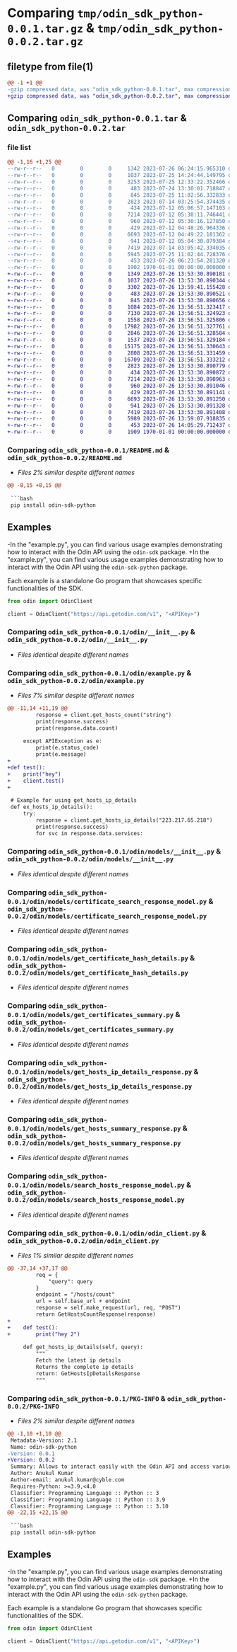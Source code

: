 # Comparing `tmp/odin_sdk_python-0.0.1.tar.gz` & `tmp/odin_sdk_python-0.0.2.tar.gz`

## filetype from file(1)

```diff
@@ -1 +1 @@
-gzip compressed data, was "odin_sdk_python-0.0.1.tar", max compression
+gzip compressed data, was "odin_sdk_python-0.0.2.tar", max compression
```

## Comparing `odin_sdk_python-0.0.1.tar` & `odin_sdk_python-0.0.2.tar`

### file list

```diff
@@ -1,16 +1,25 @@
--rw-r--r--   0        0        0     1342 2023-07-26 06:24:15.965310 odin_sdk_python-0.0.1/README.md
--rw-r--r--   0        0        0     1037 2023-07-25 14:24:44.149795 odin_sdk_python-0.0.1/odin/__init__.py
--rw-r--r--   0        0        0     3253 2023-07-25 12:33:22.352466 odin_sdk_python-0.0.1/odin/example.py
--rw-r--r--   0        0        0      483 2023-07-24 13:30:01.718847 odin_sdk_python-0.0.1/odin/exceptions.py
--rw-r--r--   0        0        0      845 2023-07-25 11:02:56.332833 odin_sdk_python-0.0.1/odin/models/__init__.py
--rw-r--r--   0        0        0     2823 2023-07-14 03:25:54.374435 odin_sdk_python-0.0.1/odin/models/certificate_search_response_model.py
--rw-r--r--   0        0        0      434 2023-07-12 05:06:57.147103 odin_sdk_python-0.0.1/odin/models/get_certificate_count.py
--rw-r--r--   0        0        0     7214 2023-07-12 05:30:11.746441 odin_sdk_python-0.0.1/odin/models/get_certificate_hash_details.py
--rw-r--r--   0        0        0      960 2023-07-12 05:30:16.127850 odin_sdk_python-0.0.1/odin/models/get_certificates_summary.py
--rw-r--r--   0        0        0      429 2023-07-12 04:48:26.964336 odin_sdk_python-0.0.1/odin/models/get_host_count.py
--rw-r--r--   0        0        0     6693 2023-07-12 04:49:22.181362 odin_sdk_python-0.0.1/odin/models/get_hosts_ip_details_response.py
--rw-r--r--   0        0        0      941 2023-07-12 05:04:30.079384 odin_sdk_python-0.0.1/odin/models/get_hosts_summary_response.py
--rw-r--r--   0        0        0     7419 2023-07-14 03:05:42.334035 odin_sdk_python-0.0.1/odin/models/search_hosts_response_model.py
--rw-r--r--   0        0        0     5945 2023-07-25 11:02:44.728376 odin_sdk_python-0.0.1/odin/odin_client.py
--rw-r--r--   0        0        0      453 2023-07-26 06:23:54.201320 odin_sdk_python-0.0.1/pyproject.toml
--rw-r--r--   0        0        0     1902 1970-01-01 00:00:00.000000 odin_sdk_python-0.0.1/PKG-INFO
+-rw-r--r--   0        0        0     1349 2023-07-26 13:53:30.890181 odin_sdk_python-0.0.2/README.md
+-rw-r--r--   0        0        0     1037 2023-07-26 13:53:30.890344 odin_sdk_python-0.0.2/odin/__init__.py
+-rw-r--r--   0        0        0     3302 2023-07-26 13:59:41.155428 odin_sdk_python-0.0.2/odin/example.py
+-rw-r--r--   0        0        0      483 2023-07-26 13:53:30.890521 odin_sdk_python-0.0.2/odin/exceptions.py
+-rw-r--r--   0        0        0      845 2023-07-26 13:53:30.890656 odin_sdk_python-0.0.2/odin/models/__init__.py
+-rw-r--r--   0        0        0     1084 2023-07-26 13:56:51.323417 odin_sdk_python-0.0.2/odin/models/__pycache__/__init__.cpython-311.pyc
+-rw-r--r--   0        0        0     7130 2023-07-26 13:56:51.324923 odin_sdk_python-0.0.2/odin/models/__pycache__/certificate_search_response_model.cpython-311.pyc
+-rw-r--r--   0        0        0     1558 2023-07-26 13:56:51.325806 odin_sdk_python-0.0.2/odin/models/__pycache__/get_certificate_count.cpython-311.pyc
+-rw-r--r--   0        0        0    17982 2023-07-26 13:56:51.327761 odin_sdk_python-0.0.2/odin/models/__pycache__/get_certificate_hash_details.cpython-311.pyc
+-rw-r--r--   0        0        0     2846 2023-07-26 13:56:51.328584 odin_sdk_python-0.0.2/odin/models/__pycache__/get_certificates_summary.cpython-311.pyc
+-rw-r--r--   0        0        0     1537 2023-07-26 13:56:51.329184 odin_sdk_python-0.0.2/odin/models/__pycache__/get_host_count.cpython-311.pyc
+-rw-r--r--   0        0        0    15175 2023-07-26 13:56:51.330643 odin_sdk_python-0.0.2/odin/models/__pycache__/get_hosts_ip_details_response.cpython-311.pyc
+-rw-r--r--   0        0        0     2808 2023-07-26 13:56:51.331459 odin_sdk_python-0.0.2/odin/models/__pycache__/get_hosts_summary_response.cpython-311.pyc
+-rw-r--r--   0        0        0    16709 2023-07-26 13:56:51.333212 odin_sdk_python-0.0.2/odin/models/__pycache__/search_hosts_response_model.cpython-311.pyc
+-rw-r--r--   0        0        0     2823 2023-07-26 13:53:30.890779 odin_sdk_python-0.0.2/odin/models/certificate_search_response_model.py
+-rw-r--r--   0        0        0      434 2023-07-26 13:53:30.890872 odin_sdk_python-0.0.2/odin/models/get_certificate_count.py
+-rw-r--r--   0        0        0     7214 2023-07-26 13:53:30.890963 odin_sdk_python-0.0.2/odin/models/get_certificate_hash_details.py
+-rw-r--r--   0        0        0      960 2023-07-26 13:53:30.891046 odin_sdk_python-0.0.2/odin/models/get_certificates_summary.py
+-rw-r--r--   0        0        0      429 2023-07-26 13:53:30.891141 odin_sdk_python-0.0.2/odin/models/get_host_count.py
+-rw-r--r--   0        0        0     6693 2023-07-26 13:53:30.891250 odin_sdk_python-0.0.2/odin/models/get_hosts_ip_details_response.py
+-rw-r--r--   0        0        0      941 2023-07-26 13:53:30.891328 odin_sdk_python-0.0.2/odin/models/get_hosts_summary_response.py
+-rw-r--r--   0        0        0     7419 2023-07-26 13:53:30.891408 odin_sdk_python-0.0.2/odin/models/search_hosts_response_model.py
+-rw-r--r--   0        0        0     5989 2023-07-26 13:59:07.918835 odin_sdk_python-0.0.2/odin/odin_client.py
+-rw-r--r--   0        0        0      453 2023-07-26 14:05:29.712437 odin_sdk_python-0.0.2/pyproject.toml
+-rw-r--r--   0        0        0     1909 1970-01-01 00:00:00.000000 odin_sdk_python-0.0.2/PKG-INFO
```

### Comparing `odin_sdk_python-0.0.1/README.md` & `odin_sdk_python-0.0.2/README.md`

 * *Files 2% similar despite different names*

```diff
@@ -8,15 +8,15 @@
 
 ```bash
 pip install odin-sdk-python
 ```
 
 ## Examples
 
-In the "example.py", you can find various usage examples demonstrating how to interact with the Odin API using the `odin-sdk` package.
+In the "example.py", you can find various usage examples demonstrating how to interact with the Odin API using the `odin-sdk-python` package.
 
 Each example is a standalone Go program that showcases specific functionalities of the SDK.
 
 ```python
 from odin import OdinClient
 
 client = OdinClient("https://api.getodin.com/v1", "<APIKey>")
```

### Comparing `odin_sdk_python-0.0.1/odin/__init__.py` & `odin_sdk_python-0.0.2/odin/__init__.py`

 * *Files identical despite different names*

### Comparing `odin_sdk_python-0.0.1/odin/example.py` & `odin_sdk_python-0.0.2/odin/example.py`

 * *Files 7% similar despite different names*

```diff
@@ -11,14 +11,19 @@
         response = client.get_hosts_count("string")
         print(response.success)
         print(response.data.count)
         
     except APIException as e:
         print(e.status_code)
         print(e.message)
+
+def test():
+    print("hey")
+    client.test()
+
         
 # Example for using get_hosts_ip_details
 def ex_hosts_ip_details():
     try:
         response = client.get_hosts_ip_details("223.217.65.218")
         print(response.success)
         for svc in response.data.services:
```

### Comparing `odin_sdk_python-0.0.1/odin/models/__init__.py` & `odin_sdk_python-0.0.2/odin/models/__init__.py`

 * *Files identical despite different names*

### Comparing `odin_sdk_python-0.0.1/odin/models/certificate_search_response_model.py` & `odin_sdk_python-0.0.2/odin/models/certificate_search_response_model.py`

 * *Files identical despite different names*

### Comparing `odin_sdk_python-0.0.1/odin/models/get_certificate_hash_details.py` & `odin_sdk_python-0.0.2/odin/models/get_certificate_hash_details.py`

 * *Files identical despite different names*

### Comparing `odin_sdk_python-0.0.1/odin/models/get_certificates_summary.py` & `odin_sdk_python-0.0.2/odin/models/get_certificates_summary.py`

 * *Files identical despite different names*

### Comparing `odin_sdk_python-0.0.1/odin/models/get_hosts_ip_details_response.py` & `odin_sdk_python-0.0.2/odin/models/get_hosts_ip_details_response.py`

 * *Files identical despite different names*

### Comparing `odin_sdk_python-0.0.1/odin/models/get_hosts_summary_response.py` & `odin_sdk_python-0.0.2/odin/models/get_hosts_summary_response.py`

 * *Files identical despite different names*

### Comparing `odin_sdk_python-0.0.1/odin/models/search_hosts_response_model.py` & `odin_sdk_python-0.0.2/odin/models/search_hosts_response_model.py`

 * *Files identical despite different names*

### Comparing `odin_sdk_python-0.0.1/odin/odin_client.py` & `odin_sdk_python-0.0.2/odin/odin_client.py`

 * *Files 1% similar despite different names*

```diff
@@ -37,14 +37,17 @@
         req = {
             "query": query
         }
         endpoint = "/hosts/count" 
         url = self.base_url + endpoint
         response = self.make_request(url, req, "POST")
         return GetHostsCountResponse(response)
+    
+    def test():
+        print("hey 2")
                   
     def get_hosts_ip_details(self, query):
         """
         Fetch the latest ip details
         Returns the complete ip details
         return: GetHostsIpDetailsResponse
         """
```

### Comparing `odin_sdk_python-0.0.1/PKG-INFO` & `odin_sdk_python-0.0.2/PKG-INFO`

 * *Files 2% similar despite different names*

```diff
@@ -1,10 +1,10 @@
 Metadata-Version: 2.1
 Name: odin-sdk-python
-Version: 0.0.1
+Version: 0.0.2
 Summary: Allows to interact easily with the Odin API and access various cybersecurity services, certificate information, and more.
 Author: Anukul Kumar
 Author-email: anukul.kumar@cyble.com
 Requires-Python: >=3.9,<4.0
 Classifier: Programming Language :: Python :: 3
 Classifier: Programming Language :: Python :: 3.9
 Classifier: Programming Language :: Python :: 3.10
@@ -22,15 +22,15 @@
 
 ```bash
 pip install odin-sdk-python
 ```
 
 ## Examples
 
-In the "example.py", you can find various usage examples demonstrating how to interact with the Odin API using the `odin-sdk` package.
+In the "example.py", you can find various usage examples demonstrating how to interact with the Odin API using the `odin-sdk-python` package.
 
 Each example is a standalone Go program that showcases specific functionalities of the SDK.
 
 ```python
 from odin import OdinClient
 
 client = OdinClient("https://api.getodin.com/v1", "<APIKey>")
```

